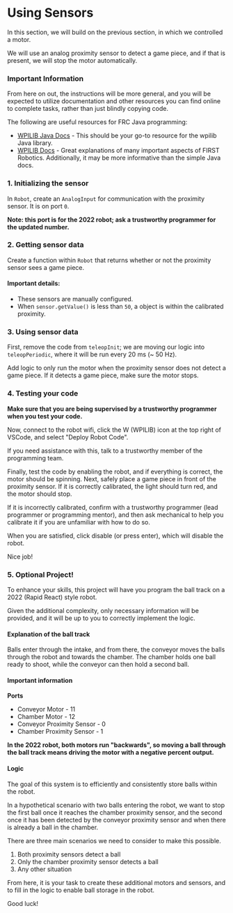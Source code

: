 # Using Sensors

In this section, we will build on the previous section, in which we controlled a motor.

We will use an analog proximity sensor to detect a game piece, and if that is present, we will stop the motor automatically.

### Important Information

From here on out, the instructions will be more general, and you will be expected to utilize documentation and other resources you can find online to complete tasks, rather than just blindly copying code.

The following are useful resources for FRC Java programming:

-   [WPILIB Java Docs](https://first.wpi.edu/wpilib/allwpilib/docs/release/java/index.html) - This should be your go-to resource for the wpilib Java library.
-   [WPILIB Docs](https://docs.wpilib.org/en/stable/index.html) - Great explanations of many important aspects of FIRST Robotics. Additionally, it may be more informative than the simple Java docs.

### 1. Initializing the sensor

In `Robot`, create an `AnalogInput` for communication with the proximity sensor. It is on port `0`.

**Note: this port is for the 2022 robot; ask a trustworthy programmer for the updated number.**

### 2. Getting sensor data

Create a function within `Robot` that returns whether or not the proximity sensor sees a game piece.

#### Important details:

-   These sensors are manually configured.
-   When `sensor.getValue()` is less than `50`, a object is within the calibrated proximity.

### 3. Using sensor data

First, remove the code from `teleopInit`; we are moving our logic into `teleopPeriodic`, where it will be run every 20 ms (~ 50 Hz).

Add logic to only run the motor when the proximity sensor does not detect a game piece. If it detects a game piece, make sure the motor stops.

### 4. Testing your code

**Make sure that you are being supervised by a trustworthy programmer when you test your code.**

Now, connect to the robot wifi, click the W (WPILIB) icon at the top right of VSCode, and select "Deploy Robot Code".

If you need assistance with this, talk to a trustworthy member of the programming team.

Finally, test the code by enabling the robot, and if everything is correct, the motor should be spinning. Next, safely place a game piece in front of the proximity sensor. If it is correctly calibrated, the light should turn red, and the motor should stop.

If it is incorrectly calibrated, confirm with a trustworthy programmer (lead programmer or programming mentor), and then ask mechanical to help you calibrate it if you are unfamiliar with how to do so.

When you are satisfied, click disable (or press enter), which will disable the robot.

Nice job!

### 5. Optional Project!

To enhance your skills, this project will have you program the ball track on a 2022 (Rapid React) style robot.

Given the additional complexity, only necessary information will be provided, and it will be up to you to correctly implement the logic.

#### Explanation of the ball track

Balls enter through the intake, and from there, the conveyor moves the balls through the robot and towards the chamber. The chamber holds one ball ready to shoot, while the conveyor can then hold a second ball.

#### Important information

**Ports**

-   Conveyor Motor - 11
-   Chamber Motor - 12
-   Conveyor Proximity Sensor - 0
-   Chamber Proximity Sensor - 1

**In the 2022 robot, both motors run "backwards", so moving a ball through the ball track means driving the motor with a negative percent output.**

#### Logic

The goal of this system is to efficiently and consistently store balls within the robot.

In a hypothetical scenario with two balls entering the robot, we want to stop the first ball once it reaches the chamber proximity sensor, and the second once it has been detected by the conveyor proximity sensor and when there is already a ball in the chamber.

There are three main scenarios we need to consider to make this possible.

1. Both proximity sensors detect a ball
2. Only the chamber proximity sensor detects a ball
3. Any other situation

From here, it is your task to create these additional motors and sensors, and to fill in the logic to enable ball storage in the robot.

Good luck!

